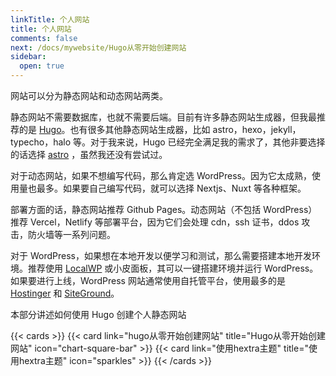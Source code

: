 ```yaml
---
linkTitle: 个人网站
title: 个人网站
comments: false
next: /docs/mywebsite/Hugo从零开始创建网站
sidebar:
  open: true
---
```

网站可以分为静态网站和动态网站两类。


静态网站不需要数据库，也就不需要后端。目前有许多静态网站生成器，但我最推荐的是 [Hugo](https://github.com/gohugoio/hugo)。也有很多其他静态网站生成器，比如 astro，hexo，jekyll，typecho，halo 等。对于我来说，Hugo 已经完全满足我的需求了，其他非要选择的话选择 [astro](https://github.com/withastro/astro) ，虽然我还没有尝试过。


对于动态网站，如果不想编写代码，那么肯定选 WordPress。因为它太成熟，使用量也最多。如果要自己编写代码，就可以选择 Nextjs、Nuxt 等各种框架。


部署方面的话，静态网站推荐 Github Pages。动态网站（不包括 WordPress）推荐 Vercel，Netlify 等部署平台，因为它们会处理 cdn，ssh 证书，ddos 攻击，防火墙等一系列问题。


对于 WordPress，如果想在本地开发以便学习和测试，那么需要搭建本地开发环境。推荐使用 [LocalWP](https://localwp.com/) 或小皮面板，其可以一键搭建环境并运行 WordPress。如果要进行上线，WordPress 网站通常使用自托管平台，使用最多的是 [Hostinger](https://www.hostinger.com) 和 [SiteGround](https://world.siteground.com/)。


本部分讲述如何使用 Hugo 创建个人静态网站

<!--more-->

{{< cards >}}
  {{< card link="hugo从零开始创建网站" title="Hugo从零开始创建网站" icon="chart-square-bar" >}}
  {{< card link="使用hextra主题" title="使用hextra主题" icon="sparkles" >}}
{{< /cards >}}